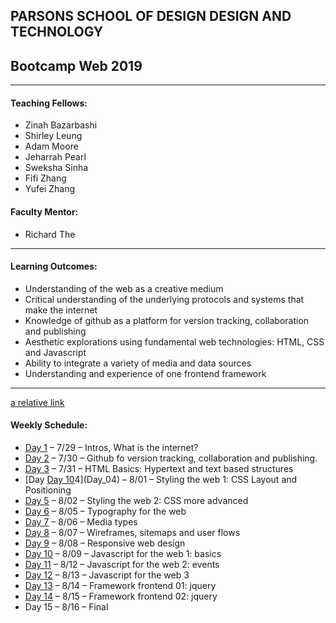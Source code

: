 ## PARSONS SCHOOL OF DESIGN DESIGN AND TECHNOLOGY
## Bootcamp Web 2019

---
#### Teaching Fellows: 
* Zinah Bazarbashi
* Shirley Leung
* Adam Moore
* Jeharrah Pearl
* Sweksha Sinha
* Fifi Zhang
* Yufei Zhang

#### Faculty Mentor:
* Richard The

---
#### Learning Outcomes: 
* Understanding of the web as a creative medium
* Critical understanding of the underlying protocols and systems that make the internet
* Knowledge of github as a platform for version tracking, collaboration and publishing
* Aesthetic explorations using fundamental web technologies: HTML, CSS and Javascript
* Ability to integrate a variety of media and data sources
* Understanding and experience of one frontend framework
---
[a relative link](Day_01)
#### Weekly Schedule:
* [Day 1](Day_01) – 7/29 – Intros, What is the internet?
* [Day 2](Day_02) – 7/30 – Github fo version tracking, collaboration and publishing.
* [Day 3](Day_03) – 7/31 – HTML Basics: Hypertext and text based structures
* [Day [Day 10](Day_11)4](Day_04) – 8/01 – Styling the web 1: CSS Layout and Positioning
* [Day 5](Day_05) – 8/02 – Styling the web 2: CSS more advanced
* [Day 6](Day_06) – 8/05 – Typography for the web
* [Day 7](Day_07) – 8/06 – Media types
* [Day 8](Day_08) – 8/07 – Wireframes, sitemaps and user flows
* [Day 9](Day_09) – 8/08 – Responsive web design
* [Day 10](Day_10) – 8/09 – Javascript for the web 1: basics
* [Day 11](Day_11) – 8/12 – Javascript for the web 2: events
* [Day 12](Day_12) – 8/13 – Javascript for the web 3
* [Day 13](Day_13) – 8/14 – Framework frontend 01: jquery
* [Day 14](Day_14) – 8/15 – Framework frontend 02: jquery
* Day 15 – 8/16 – Final
